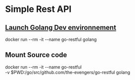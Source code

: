 # Simple Rest API

## [Launch Golang Dev environnement](https://levelup.gitconnected.com/setup-simple-go-development-environment-with-docker-b8b9c0d4e0a8)

docker run --rm -it --name go-restful golang

## Mount Source code

docker run --rm -it --name go-restful \
  -v $PWD:/go/src/github.com/the-evengers/go-restful golang
